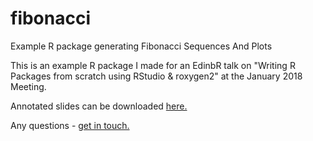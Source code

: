 # fibonacci
Example R package generating Fibonacci Sequences And Plots


This is an example R package I made for an EdinbR talk on "Writing R Packages from scratch using RStudio & roxygen2" at the January 2018 Meeting.

Annotated slides can be downloaded [here.](https://github.com/susjoh/fibonacci/raw/master/Writing_R_Packages_from_Scratch_v2_annotated.pdf)

Any questions - [get in touch.](mailto:Susan.Johnston@ed.ac.uk)
